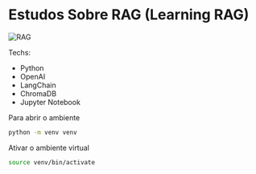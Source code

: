 # Estudos Sobre RAG (Learning RAG)


![RAG ](https://github.com/user-attachments/assets/19ba9afc-f4c7-4d20-ac4c-ca17e28f5b59)


Techs:
- Python<br>
- OpenAI<br>
- LangChain<br>
- ChromaDB<br>
- Jupyter Notebook<br>

Para abrir o ambiente 

```bash
python -m venv venv
```

Ativar o ambiente virtual

```bash
source venv/bin/activate
```
